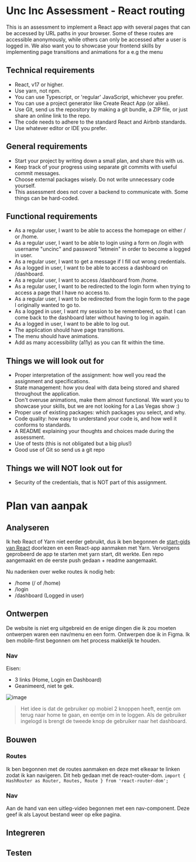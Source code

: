 # Unc Inc Assessment - React routing
This is an assessment to implement a React app with several pages that can be accessed by URL paths in your browser. Some of these routes are accessible anonymously, while others can only be accessed after a user is logged in. We also want you to showcase your frontend skills by implementing page transitions and animations for a e.g the menu

## Technical requirements

- React, v17 or higher.
- Use yarn, not npm.
- You can use Typescript, or 'regular' JavaScript, whichever you prefer.
- You can use a project generator like Create React App (or alike).
- Use Git, send us the repository by making a git bundle, a ZIP file, or just share an online link to the repo.
- The code needs to adhere to the standard React and Airbnb standards.
- Use whatever editor or IDE you prefer.

## General requirements

- Start your project by writing down a small plan, and share this with us.
- Keep track of your progress using separate git commits with useful commit messages.
- Choose external packages wisely. Do not write unnecessary code yourself.
- This assessment does not cover a backend to communicate with. Some things can be hard-coded.

## Functional requirements

- As a regular user, I want to be able to access the homepage on either / or /home.
- As a regular user, I want to be able to login using a form on /login with username "uncinc" and password "letmein" in order to become a logged in user.
- As a regular user, I want to get a message if I fill out wrong credentials.
- As a logged in user, I want to be able to access a dashboard on /dashboard.
- As a regular user, I want to access /dashboard from /home.
- As a regular user, I want to be redirected to the login form when trying to access a page that I have no access to.
- As a regular user, I want to be redirected from the login form to the page I originally wanted to go to.
- As a logged in user, I want my session to be remembered, so that I can come back to the dashboard later without having to log in again.
- As a logged in user, I want to be able to log out.
- The application should have page transitions.
- The menu should have animations.
- Add as many accessibility (a11y) as you can fit within the time.

## Things we will look out for

- Proper interpretation of the assignment: how well you read the assignment and specifications.
- State management: how you deal with data being stored and shared throughout the application.
- Don't overuse animations, make them almost functional. We want you to showcase your skills, but we are not looking for a Las Vegas show :)
- Proper use of existing packages: which packages you select, and why.
- Code quality: how easy to understand your code is, and how well it conforms to standards.
- A README explaining your thoughts and choices made during the assessment.
- Use of tests (this is not obligated but a big plus!)
- Good use of Git so send us a git repo


## Things we will NOT look out for

- Security of the credentials, that is NOT part of this assignment.


# Plan van aanpak
## Analyseren
Ik heb React of Yarn niet eerder gebruikt, dus ik ben begonnen de [start-gids van React](https://create-react-app.dev/docs/getting-started/) doorlezen en een React-app aanmaken met Yarn. Vervolgens geprobeerd de app te starten met yarn start, dit werkte. Een repo aangemaakt en de eerste push gedaan + readme aangemaakt.

Nu nadenken over welke routes ik nodig heb:
- /home (/ of /home)
- /login
- /dashboard (Logged in user)

## Ontwerpen
De website is niet erg uitgebreid en de enige dingen die ik zou moeten ontwerpen waren een nav/menu en een form. Ontwerpen doe ik in Figma. Ik ben mobile-first begonnen om het process makkelijk te houden. 

### Nav
Eisen:
- 3 links (Home, Login en Dashboard)
- Geanimeerd, niet te gek.

![image](https://github.com/user-attachments/assets/447c9696-e554-4edb-9744-70defbfcc4ab)
> Het idee is dat de gebruiker op mobiel 2 knoppen heeft, eentje om terug naar home te gaan, en eentje om in te loggen. Als de gebruiker ingelogd is brengt de tweede knop de gebruiker naar het dashboard. 


## Bouwen
### Routes
Ik ben begonnen met de routes aanmaken en deze met elkeaar te linken zodat ik kan navigeren. Dit heb gedaan met de react-router-dom.
```import { HashRouter as Router, Routes, Route } from 'react-router-dom';```

### Nav
Aan de hand van een uitleg-video begonnen met een nav-component. Deze geef ik als Layout bestand weer op elke pagina. 

## Integreren

## Testen
